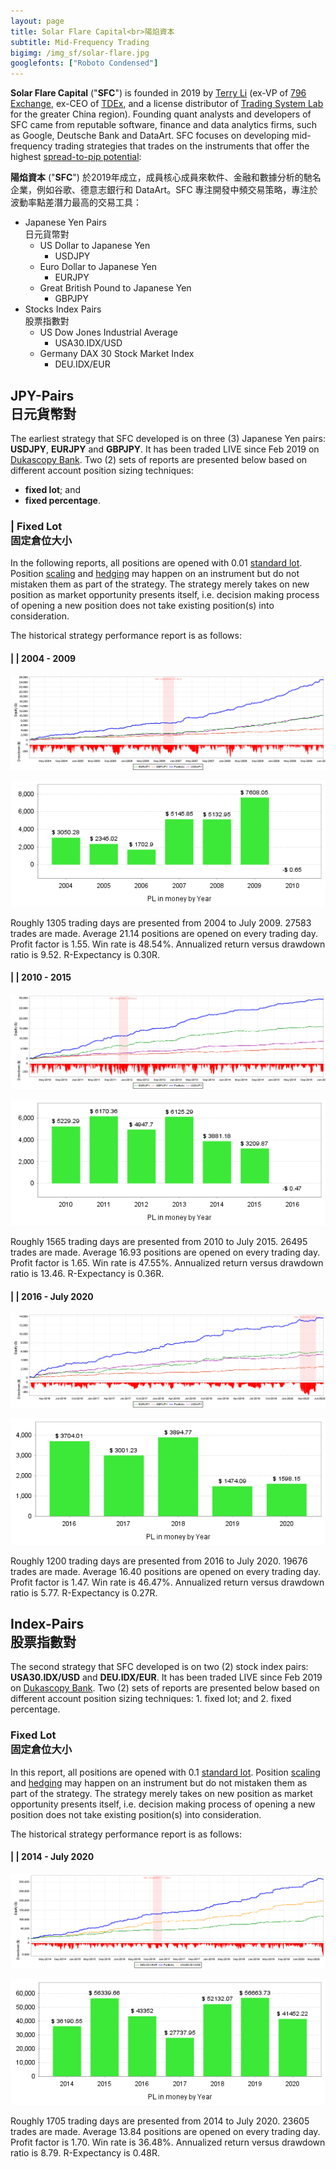 ```yaml
---
layout: page
title: Solar Flare Capital<br>陽焰資本
subtitle: Mid-Frequency Trading
bigimg: /img_sf/solar-flare.jpg
googlefonts: ["Roboto Condensed"]
---
```


<i class='fa fa-sun-o' style='color:DimGrey'></i> **Solar Flare Capital** ("**SFC**") is founded in 2019 by [Terry Li](https://bit.ly/terryli) (ex-VP of [796 Exchange](https://www.796.com), ex-CEO of [TDEx](https://www.tdex.com), and a license distributor of [Trading System Lab](https://www.tradingsystemlab.com) for the greater China region). Founding quant analysts and developers of SFC came from reputable software, finance and data analytics firms, such as Google, Deutsche Bank and DataArt. SFC focuses on developing mid-frequency trading strategies that trades on the instruments that offer the highest [spread-to-pip potential](https://www.investopedia.com/articles/forex/10/spread-pip-potential-pairs-day-trading.asp):

<i class='fa fa-sun-o' style='color:DimGrey'></i> **陽焰資本** ("**SFC**") 於2019年成立，成員核心成員來軟件、金融和數據分析的馳名企業，例如谷歌、德意志銀行和 DataArt。SFC 專注開發中頻交易策略，專注於波動率點差潛力最高的交易工具：

- <i class='fa fa-yen'></i> Japanese Yen Pairs<br>日元貨幣對
  - US Dollar to Japanese Yen
    - USDJPY
  - Euro Dollar to Japanese Yen
    - EURJPY
  - Great British Pound to Japanese Yen
    - GBPJPY
- <i class='fa fa-pie-chart'></i> Stocks Index Pairs<br>股票指數對
  - US Dow Jones Industrial Average
    - USA30.IDX/USD
  - Germany DAX 30 Stock Market Index
    - DEU.IDX/EUR

## <i class='fa fa-yen'></i> JPY-Pairs<br>日元貨幣對

The earliest strategy that SFC developed is on three (3) Japanese Yen pairs: <b>USDJPY</b>, <b>EURJPY</b> and <b>GBPJPY</b>. It has been traded LIVE since Feb 2019 on [Dukascopy Bank](https://en.wikipedia.org/wiki/Dukascopy_Bank). Two (2) sets of reports are presented below based on different account position sizing techniques:

- <i class='fa fa-cog'></i> <b>fixed lot</b>; and
- <i class='fa fa-cogs'></i> <b>fixed percentage</b>.

### <i class='fa fa-yen'></i> | <i class='fa fa-cog'></i> Fixed Lot<br>固定倉位大小

In the following reports, all positions are opened with 0.01 [standard lot](https://www.investopedia.com/terms/s/standard-lot.asp). Position [scaling](https://learn.tradimo.com/dont-go-broke-protect-your-capital/scaling-in-and-out-of-trades) and [hedging](https://www.investopedia.com/ask/answers/forex/forex-hedge-and-currency-hedging-strategy.asp) may happen on an instrument but do not mistaken them as part of the strategy. The strategy merely takes on new position as market opportunity presents itself, i.e. decision making process of opening a new position does not take existing position(s) into consideration.

The historical strategy performance report is as follows:

#### <i class='fa fa-yen'></i> | <i class='fa fa-cog'></i> | 2004 - 2009

![JPY_Pairs](/img_pr/jpy_0.01_ec_2004_2009.png "JPY Pairs Performance Report")

![JPY_Pairs](/img_pr/jpy_0.01_tb_2004_2009.png "JPY Pairs Performance Report")

Roughly 1305 trading days are presented from 2004 to July 2009. 27583 trades are made. Average 21.14 positions are opened on every trading day. Profit factor is 1.55. Win rate is 48.54%. Annualized return versus drawdown ratio is 9.52. R-Expectancy is 0.30R.

#### <i class='fa fa-yen'></i> | <i class='fa fa-cog'></i> | 2010 - 2015

![JPY_Pairs](/img_pr/jpy_0.01_ec_2010_2015.png "JPY Pairs Performance Report")

![JPY_Pairs](/img_pr/jpy_0.01_tb_2010_2015.png "JPY Pairs Performance Report")

Roughly 1565 trading days are presented from 2010 to July 2015. 26495 trades are made. Average 16.93 positions are opened on every trading day. Profit factor is 1.65. Win rate is 47.55%. Annualized return versus drawdown ratio is 13.46. R-Expectancy is 0.36R.

#### <i class='fa fa-yen'></i> | <i class='fa fa-cog'></i> | 2016 - July 2020

![JPY_Pairs](/img_pr/jpy_0.01_ec_2016_2020.png "JPY Pairs Performance Report")

![JPY_Pairs](/img_pr/jpy_0.01_tb_2016_2020.png "JPY Pairs Performance Report")

Roughly 1200 trading days are presented from 2016 to July 2020. 19676 trades are made. Average 16.40 positions are opened on every trading day. Profit factor is 1.47. Win rate is 46.47%. Annualized return versus drawdown ratio is 5.77. R-Expectancy is 0.27R.

## <i class='fa fa-pie-chart'></i> Index-Pairs<br>股票指數對

The second strategy that SFC developed is on two (2) stock index pairs: <b>USA30.IDX/USD</b> and <b>DEU.IDX/EUR</b>. It has been traded LIVE since Feb 2019 on [Dukascopy Bank](https://en.wikipedia.org/wiki/Dukascopy_Bank). Two (2) sets of reports are presented below based on different account position sizing techniques: 1. fixed lot; and 2. fixed percentage.

### <i class='fa fa-pie-chart'></i> Fixed Lot<br>固定倉位大小

In this report, all positions are opened with 0.1 [standard lot](https://www.investopedia.com/terms/s/standard-lot.asp). Position [scaling](https://learn.tradimo.com/dont-go-broke-protect-your-capital/scaling-in-and-out-of-trades) and [hedging](https://www.investopedia.com/ask/answers/forex/forex-hedge-and-currency-hedging-strategy.asp) may happen on an instrument but do not mistaken them as part of the strategy. The strategy merely takes on new position as market opportunity presents itself, i.e. decision making process of opening a new position does not take existing position(s) into consideration.

The historical strategy performance report is as follows:

#### <i class='fa fa-pie-chart'></i> | <i class='fa fa-cog'></i> | 2014 - July 2020

![JPY_Pairs](/img_pr/index_0.1_ec_2014_2020.png "JPY Pairs Performance Report")

![JPY_Pairs](/img_pr/index_0.1_tb_2014_2020.png "JPY Pairs Performance Report")

Roughly 1705 trading days are presented from 2014 to July 2020. 23605 trades are made. Average 13.84 positions are opened on every trading day. Profit factor is 1.70. Win rate is 36.48%. Annualized return versus drawdown ratio is 8.79. R-Expectancy is 0.48R.
